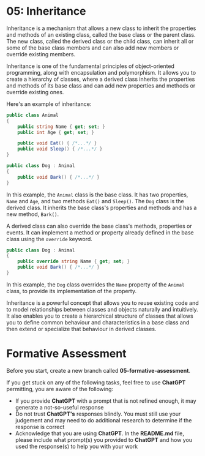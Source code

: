 # 05: Inheritance

Inheritance is a mechanism that allows a new class to inherit the properties and methods of an existing class, called the base class or the parent class. The new class, called the derived class or the child class, can inherit all or some of the base class members and can also add new members or override existing members.

Inheritance is one of the fundamental principles of object-oriented programming, along with encapsulation and polymorphism. It allows you to create a hierarchy of classes, where a derived class inherits the properties and methods of its base class and can add new properties and methods or override existing ones.

Here's an example of inheritance:

```cs
public class Animal
{
    public string Name { get; set; }
    public int Age { get; set; }

    public void Eat() { /*...*/ }
    public void Sleep() { /*...*/ }
}

public class Dog : Animal
{
    public void Bark() { /*...*/ }
}
```

In this example, the `Animal` class is the base class. It has two properties, `Name` and `Age`, and two methods `Eat()` and `Sleep()`. The `Dog` class is the derived class. It inherits the base class's properties and methods and has a new method, `Bark()`.

A derived class can also override the base class's methods, properties or events. It can implement a method or property already defined in the base class using the `override` keyword.

```cs
public class Dog : Animal
{
    public override string Name { get; set; }
    public void Bark() { /*...*/ }
}
```

In this example, the `Dog` class overrides the `Name` property of the `Animal` class, to provide its implementation of the property.

Inheritance is a powerful concept that allows you to reuse existing code and to model relationships between classes and objects naturally and intuitively. It also enables you to create a hierarchical structure of classes that allows you to define common behaviour and characteristics in a base class and then extend or specialize that behaviour in derived classes.

# Formative Assessment

Before you start, create a new branch called **05-formative-assessment**.

If you get stuck on any of the following tasks, feel free to use **ChatGPT** permitting, you are aware of the following:

- If you provide **ChatGPT** with a prompt that is not refined enough, it may generate a not-so-useful response
- Do not trust **ChatGPT's** responses blindly. You must still use your judgement and may need to do additional research to determine if the response is correct
- Acknowledge that you are using **ChatGPT**. In the **README.md** file, please include what prompt(s) you provided to **ChatGPT** and how you used the response(s) to help you with your work